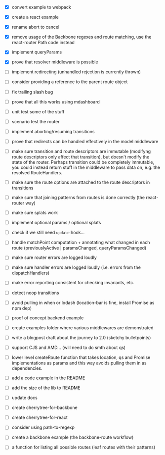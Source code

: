 - [x] convert example to webpack
- [x] create a react example
- [x] rename abort to cancel
- [x] remove usage of the Backbone regexes and route matching, use the react-router Path code instead
- [x] implement queryParams
- [x] prove that resolver middleware is possible
- [ ] implement redirecting (unhandled rejection is currently thrown)
- [ ] consider providing a reference to the parent route object
- [ ] fix trailing slash bug
- [ ] prove that all this works using mdashboard
- [ ] unit test some of the stuff
- [ ] scenario test the router
- [ ] implement aborting/resuming transitions
- [ ] prove that redirects can be handled effectively in the model middleware
- [ ] make sure transition and route descriptors are immutable (modifyng route descriptors only affect that transition), but doesn't modify the state of the router. Perhaps transition could be completely immutable, you could instead return stuff in the middleware to pass data on, e.g. the resolved RouteHandlers.
- [ ] make sure the route options are attached to the route descriptors in transitions
- [ ] make sure that joining patterns from routes is done correctly (the react-router way)
- [ ] make sure splats work
- [ ] implement optional params / optional splats
- [ ] check if we still need `update` hook...
- [ ] handle matchPoint computation + annotating what changed in each route (previouslyActive | paramsChanged, queryParamsChanged)
- [ ] make sure router errors are logged loudly
- [ ] make sure handler errors are logged loudly (i.e. errors from the dispatchHandlers)
- [ ] make error reporting consistent for checking invariants, etc.
- [ ] detect noop transitions
- [ ] avoid pulling in when or lodash (location-bar is fine, install Promise as npm dep)



- [ ] proof of concept backend example



- [ ] create examples folder where various middlewares are demonstrated
- [ ] write a blogpost draft about the journey to 2.0 (sketchy bulletpoints)
- [ ] support CJS and AMD... (will need to do smth about qs)
- [ ] lower level createRoute function that takes location, qs and Promise implementations as params and this way avoids pulling them in as dependencies.
- [ ] add a code example in the README
- [ ] add the size of the lib to README
- [ ] update docs
- [ ] create cherrytree-for-backbone
- [ ] create cherrytree-for-react
- [ ] consider using path-to-regexp
- [ ] create a backbone example (the backbone-route workflow)
- [ ] a function for listing all possible routes (leaf routes with their patterns)